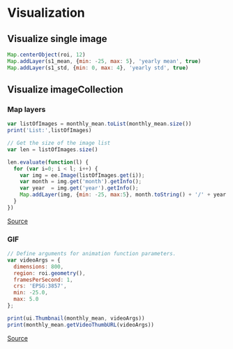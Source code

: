 
# Visualization

## Visualize single image

```js
Map.centerObject(roi, 12)
Map.addLayer(s1_mean, {min: -25, max: 5}, 'yearly mean', true)
Map.addLayer(s1_std, {min: 0, max: 4}, 'yearly std', true)
```

## Visualize imageCollection

### Map layers

```js
var listOfImages = monthly_mean.toList(monthly_mean.size())
print('List:',listOfImages)

// Get the size of the image list
var len = listOfImages.size()

len.evaluate(function(l) {
  for (var i=0; i < l; i++) {
    var img = ee.Image(listOfImages.get(i));
    var month = img.get('month').getInfo();
    var year  = img.get('year').getInfo();
    Map.addLayer(img, {min: -25, max:5}, month.toString() + '/' + year.toString());
  } 
})
```

[Source](https://gis.stackexchange.com/questions/348014/how-to-display-a-large-series-of-images-to-the-map-with-a-for-loop-in-earth-engi)

### GIF

```js
// Define arguments for animation function parameters.
var videoArgs = {
  dimensions: 800,
  region: roi.geometry(),
  framesPerSecond: 1,
  crs: 'EPSG:3857',
  min: -25.0,
  max: 5.0
};

print(ui.Thumbnail(monthly_mean, videoArgs))
print(monthly_mean.getVideoThumbURL(videoArgs))
```


[Source](https://developers.google.com/earth-engine/guides/ic_visualization)

